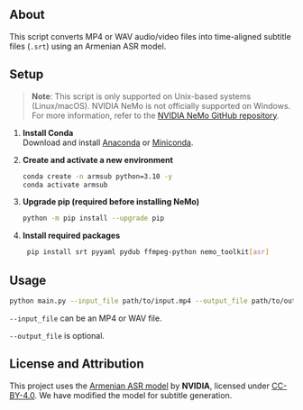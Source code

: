 ## About

This script converts MP4 or WAV audio/video files into time-aligned subtitle files (`.srt`) using an Armenian ASR model.

## Setup

> **Note**: This script is only supported on Unix-based systems (Linux/macOS). NVIDIA NeMo is not officially supported on Windows. For more information, refer to the [NVIDIA NeMo GitHub repository](https://github.com/NVIDIA/NeMo).

1. **Install Conda**  
   Download and install [Anaconda](https://www.anaconda.com/download) or [Miniconda](https://docs.conda.io/en/latest/miniconda.html).

2. **Create and activate a new environment**  
   ```bash
   conda create -n armsub python=3.10 -y
   conda activate armsub
   ```

3. **Upgrade pip (required before installing NeMo)**
    ```bash
    python -m pip install --upgrade pip   
    ```

4. **Install required packages**  
   ```bash
    pip install srt pyyaml pydub ffmpeg-python nemo_toolkit[asr]
    ```


## Usage

```bash
python main.py --input_file path/to/input.mp4 --output_file path/to/output.srt 
```
```--input_file``` can be an MP4 or WAV file. 

```--output_file``` is optional.

## License and Attribution

This project uses the [Armenian ASR model](https://huggingface.co/nvidia/stt_hy_fastconformer_hybrid_large_pc) by **NVIDIA**, licensed under [CC-BY-4.0](https://creativecommons.org/licenses/by/4.0/). We have modified the model for subtitle generation.
